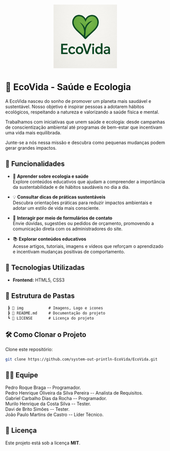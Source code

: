 <p align="center">
  <img src="img/89b0811f-a974-477c-b7ae-616e9e21873b.jpg" alt="Logo EcoVida" width="200" height="200">
</p>


<h1>🌱 EcoVida - Saúde e Ecologia </h1>

  A EcoVida nasceu do sonho de promover um planeta mais saudável e sustentável. Nosso objetivo é inspirar pessoas a adotarem hábitos ecológicos, respeitando a natureza e valorizando a saúde física e mental.

Trabalhamos com iniciativas que unem saúde e ecologia: desde campanhas de conscientização ambiental até programas de bem-estar que incentivam uma vida mais equilibrada.

Junte-se a nós nessa missão e descubra como pequenas mudanças podem gerar grandes impactos.


## 🌟 Funcionalidades


- 🌿 **Aprender sobre ecologia e saúde**  
  Explore conteúdos educativos que ajudam a compreender a importância da sustentabilidade e de hábitos saudáveis no dia a dia.

- 💡 **Consultar dicas de práticas sustentáveis**  
  Descubra orientações práticas para reduzir impactos ambientais e adotar um estilo de vida mais consciente.

- 📨 **Interagir por meio de formulários de contato**  
  Envie dúvidas, sugestões ou pedidos de orçamento, promovendo a comunicação direta com os administradores do site.

- 📚 **Explorar conteúdos educativos**  
  Acesse artigos, tutoriais, imagens e vídeos que reforçam o aprendizado e incentivam mudanças positivas de comportamento.


## 🚀 Tecnologias Utilizadas

- **Frontend:** HTML5, CSS3

## 📂 Estrutura de Pastas
```
 ┣ 📂 img           # Imagens, Logo e icones
 ┣ 📜 README.md     # Documentação do projeto
 ┗ 📜 LICENSE       # Licença do projeto
```

## 🛠️ Como Clonar o Projeto

 Clone este repositório:  
```bash
git clone https://github.com/system-out-println-EcoVida/EcoVida.git
```

## 👨‍💻 Equipe

  Pedro Roque Braga -- Programador. <br>
  Pedro Henrique Oliveira da Silva Pereira -- Analista de Requisitos. <br>
  Gabriel Carbalho Dias da Rocha -- Programador. <br>
  Murilo Henrique da Costa Silva -- Tester. <br>
  Davi de Brito Simôes -- Tester. <br> 
  João Paulo Martins de Castro -- Líder Técnico. <br>

## 📜 Licença

Este projeto está sob a licença **MIT**.  
 
